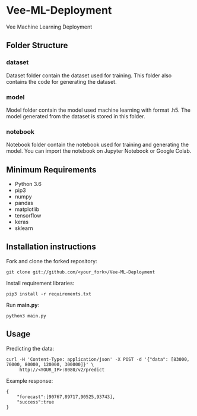 # Vee-ML-Deployment
Vee Machine Learning Deployment

## Folder Structure
### dataset
Dataset folder contain the dataset used for training. This folder also contains the code for generating the dataset.

### model
Model folder contain the model used machine learning with format .h5. The model generated from the dataset is stored in this folder.

### notebook
Notebook folder contain the notebook used for training and generating the model. You can import the notebook on Jupyter Notebook or Google Colab.

## Minimum Requirements
- Python 3.6
- pip3
- numpy
- pandas
- matplotlib
- tensorflow
- keras
- sklearn

## Installation instructions
Fork and clone the forked repository:
```shell
git clone git://github.com/<your_fork>/Vee-ML-Deployment
```
Install requirement libraries:
```shell
pip3 install -r requirements.txt
```
Run **main.py**:
```shell
python3 main.py
```

## Usage
Predicting the data:
```
curl -H 'Content-Type: application/json' -X POST -d '{"data": [83000, 70000, 80000, 120000, 300000]}' \
     http://<YOUR_IP>:8080/v2/predict
```
Example response:
```
{
    "forecast":[90767,89717,90525,93743],
    "success":true
}
```